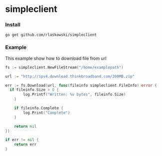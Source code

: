 # simpleclient

### Install
```
go get github.com/rlaskowski/simpleclient
```

### Example

This example show how to download file from url

```go
fs := simpleclient.NewFileStream("/home/examplepath")

url := "http://ipv4.download.thinkbroadband.com/200MB.zip"

err := fs.Download(url, func(fileinfo simpleclient.FileInfo) error {
  if fileinfo.Size > 0 {
		log.Printf("Written: %v bytes", fileinfo.Size)
	}

	if fileinfo.Complete {
		log.Print("Complete")
	}

	return nil
})

if err != nil {
    return err
}

